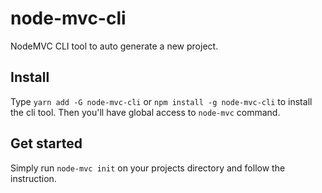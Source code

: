 # node-mvc-cli

NodeMVC CLI tool to auto generate a new project.

## Install

Type ```yarn add -G node-mvc-cli``` or ```npm install -g node-mvc-cli``` to install the cli tool. Then you'll have global access to `node-mvc` command.

## Get started

Simply run ```node-mvc init``` on your projects directory and follow the instruction.
